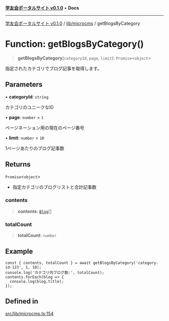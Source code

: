 [**学友会ポータルサイト v0.1.0**](../../../README.md) • **Docs**

***

[学友会ポータルサイト v0.1.0](../../../modules.md) / [lib/microcms](../README.md) / getBlogsByCategory

# Function: getBlogsByCategory()

> **getBlogsByCategory**(`categoryId`, `page`, `limit`): `Promise`\<`object`\>

指定されたカテゴリでブログ記事を取得します。

## Parameters

• **categoryId**: `string`

カテゴリのユニークなID

• **page**: `number` = `1`

ページネーション用の現在のページ番号

• **limit**: `number` = `10`

1ページあたりのブログ記事数

## Returns

`Promise`\<`object`\>

- 指定カテゴリのブログリストと合計記事数

### contents

> **contents**: [`Blog`](../../types/type-aliases/Blog.md)[]

### totalCount

> **totalCount**: `number`

## Example

```
const { contents, totalCount } = await getBlogsByCategory('category-id-123', 1, 10);
console.log('カテゴリ内ブログ数:', totalCount);
contents.forEach(blog => {
  console.log(blog.title);
});
```

## Defined in

[src/lib/microcms.ts:154](https://github.com/iU-Alumni-Association/gakuyukai-new/blob/9032bc93fe144cf1419e63a5b72095e28cfeb84b/src/lib/microcms.ts#L154)
